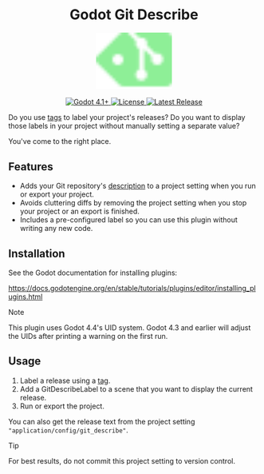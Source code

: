 <h1 align="center">Godot Git Describe</h1>
<p align="center">
  <img src="./demo/icon.svg", width=30%>
</p>

<p align="center">
  <a href="https://godotengine.org/download/" target="_blank">
    <img alt="Godot 4.1+" src="https://img.shields.io/badge/Godot_4.1+-478cbf?logo=godotengine&logoColor=ffffff&style=for-the-badge" />
  </a>
  <a href="LICENSE">
    <img alt="License" src="https://img.shields.io/github/license/zibetnu/godot-git-describe?style=for-the-badge&color=8eef97">
  </a>
  <a href="https://github.com/zibetnu/godot-git-describe/releases">
    <img alt="Latest Release" src="https://img.shields.io/github/v/release/zibetnu/godot-git-describe?include_prereleases&style=for-the-badge&color=ef476f">
  </a>
</p>

Do you use [tags](https://git-scm.com/book/en/v2/Git-Basics-Tagging) to label your project's releases? Do you want to display those labels in your project without manually setting a separate value?

You've come to the right place.

## Features

- Adds your Git repository's [description](https://git-scm.com/docs/git-describe) to a project setting when you run or export your project.
- Avoids cluttering diffs by removing the project setting when you stop your project or an export is finished.
- Includes a pre-configured label so you can use this plugin without writing any new code.

## Installation

See the Godot documentation for installing plugins:

https://docs.godotengine.org/en/stable/tutorials/plugins/editor/installing_plugins.html

> [!NOTE]
> This plugin uses Godot 4.4's UID system. Godot 4.3 and earlier will adjust the UIDs after printing a warning on the first run.

## Usage

1. Label a release using a [tag](https://git-scm.com/book/en/v2/Git-Basics-Tagging).
2. Add a GitDescribeLabel to a scene that you want to display the current release.
3. Run or export the project.

You can also get the release text from the project setting `"application/config/git_describe"`.

> [!TIP]
> For best results, do not commit this project setting to version control.
